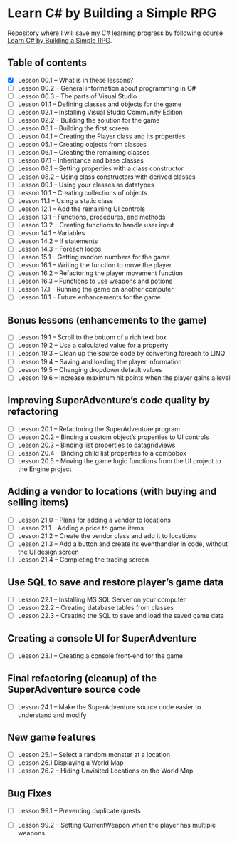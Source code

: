 # Learn C# by Building a Simple RPG
Repository where I will save my C# learning progress by following course [Learn C# by Building a Simple RPG](https://scottlilly.com/learn-c-by-building-a-simple-rpg-index/).

## Table of contents
- [x] Lesson 00.1 – What is in these lessons?
- [ ] Lesson 00.2 – General information about programming in C#
- [ ] Lesson 00.3 – The parts of Visual Studio
- [ ] Lesson 01.1 – Defining classes and objects for the game
- [ ] Lesson 02.1 – Installing Visual Studio Community Edition
- [ ] Lesson 02.2 – Building the solution for the game
- [ ] Lesson 03.1 – Building the first screen
- [ ] Lesson 04.1 – Creating the Player class and its properties
- [ ] Lesson 05.1 – Creating objects from classes
- [ ] Lesson 06.1 – Creating the remaining classes
- [ ] Lesson 07.1 – Inheritance and base classes
- [ ] Lesson 08.1 – Setting properties with a class constructor
- [ ] Lesson 08.2 – Using class constructors with derived classes
- [ ] Lesson 09.1 – Using your classes as datatypes
- [ ] Lesson 10.1 – Creating collections of objects
- [ ] Lesson 11.1 – Using a static class
- [ ] Lesson 12.1 – Add the remaining UI controls
- [ ] Lesson 13.1 – Functions, procedures, and methods
- [ ] Lesson 13.2 – Creating functions to handle user input
- [ ] Lesson 14.1 – Variables
- [ ] Lesson 14.2 – If statements
- [ ] Lesson 14.3 – Foreach loops
- [ ] Lesson 15.1 – Getting random numbers for the game
- [ ] Lesson 16.1 – Writing the function to move the player
- [ ] Lesson 16.2 – Refactoring the player movement function
- [ ] Lesson 16.3 – Functions to use weapons and potions
- [ ] Lesson 17.1 – Running the game on another computer
- [ ] Lesson 18.1 – Future enhancements for the game
      
## Bonus lessons (enhancements to the game)

- [ ] Lesson 19.1 – Scroll to the bottom of a rich text box
- [ ] Lesson 19.2 – Use a calculated value for a property
- [ ] Lesson 19.3 – Clean up the source code by converting foreach to LINQ
- [ ] Lesson 19.4 – Saving and loading the player information
- [ ] Lesson 19.5 – Changing dropdown default values
- [ ] Lesson 19.6 – Increase maximum hit points when the player gains a level

## Improving SuperAdventure’s code quality by refactoring
- [ ] Lesson 20.1 – Refactoring the SuperAdventure program
- [ ] Lesson 20.2 – Binding a custom object’s properties to UI controls
- [ ] Lesson 20.3 – Binding list properties to datagridviews
- [ ] Lesson 20.4 – Binding child list properties to a combobox
- [ ] Lesson 20.5 – Moving the game logic functions from the UI project to the Engine project

## Adding a vendor to locations (with buying and selling items)
- [ ] Lesson 21.0 – Plans for adding a vendor to locations
- [ ] Lesson 21.1 – Adding a price to game items
- [ ] Lesson 21.2 – Create the vendor class and add it to locations
- [ ] Lesson 21.3 – Add a button and create its eventhandler in code, without the UI design screen
- [ ] Lesson 21.4 – Completing the trading screen

## Use SQL to save and restore player’s game data
- [ ] Lesson 22.1 – Installing MS SQL Server on your computer
- [ ] Lesson 22.2 – Creating database tables from classes
- [ ] Lesson 22.3 – Creating the SQL to save and load the saved game data

## Creating a console UI for SuperAdventure
- [ ] Lesson 23.1 – Creating a console front-end for the game

## Final refactoring (cleanup) of the SuperAdventure source code
- [ ] Lesson 24.1 – Make the SuperAdventure source code easier to understand and modify

## New game features
- [ ] Lesson 25.1 – Select a random monster at a location
- [ ] Lesson 26.1 Displaying a World Map
- [ ] Lesson 26.2 – Hiding Unvisited Locations on the World Map

## Bug Fixes
- [ ] Lesson 99.1 – Preventing duplicate quests
- [ ] Lesson 99.2 – Setting CurrentWeapon when the player has multiple weapons

 
